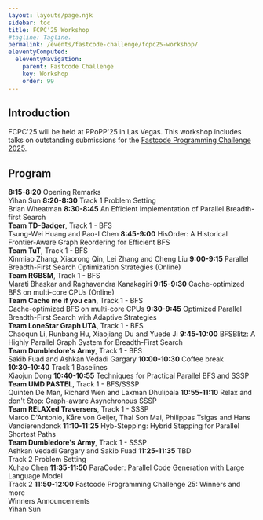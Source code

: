 ```yaml
---
layout: layouts/page.njk
sidebar: toc
title: FCPC'25 Workshop
#tagline: Tagline.
permalink: /events/fastcode-challenge/fcpc25-workshop/
eleventyComputed:
  eleventyNavigation:
    parent: Fastcode Challenge
    key: Workshop
    order: 99
---
```


## Introduction

FCPC'25 will be held at PPoPP'25 in Las Vegas. This workshop includes talks on outstanding submissions for the [Fastcode Programming Challenge 2025](https://fastcode.org/events/fastcode-challenge/).

## Program

**8:15-8:20** Opening Remarks<br>Yihan Sun
**8:20-8:30** Track 1 Problem Setting<br> Brian Wheatman
**8:30-8:45** An Efficient Implementation of Parallel Breadth-first Search<br>**Team TD-Badger**, Track 1 - BFS<br>Tsung-Wei Huang and Pao-I Chen
**8:45-9:00** HisOrder: A Historical Frontier-Aware Graph Reordering for Efficient BFS<br>**Team TuT**, Track 1 - BFS<br>Xinmiao Zhang, Xiaorong Qin, Lei Zhang and Cheng Liu
**9:00-9:15** Parallel Breadth-First Search Optimization Strategies (Online)<br>**Team RGBSM**, Track 1 - BFS<br>Marati Bhaskar and Raghavendra Kanakagiri
**9:15-9:30** Cache-optimized BFS on multi-core CPUs (Online)<br>**Team Cache me if you can**, Track 1 - BFS<br>Cache-optimized BFS on multi-core CPUs
**9:30-9:45** Optimized Parallel Breadth-First Search with Adaptive Strategies<br>**Team LoneStar Graph UTA**, Track 1 - BFS<br>Chaoqun Li, Runbang Hu, Xiaojiang Du and Yuede Ji
**9:45-10:00** BFSBlitz: A Highly Parallel Graph System for Breadth-First Search<br>**Team Dumbledore's Army**, Track 1 - BFS<br>Sakib Fuad and Ashkan Vedadi Gargary
**10:00-10:30** Coffee break			
**10:30-10:40** Track 1 Baselines <br>Xiaojun Dong
**10:40-10:55** Techniques for Practical Parallel BFS and SSSP<br>**Team UMD PASTEL**, Track 1 - BFS/SSSP<br>Quinten De Man, Richard Wen and Laxman Dhulipala
**10:55-11:10** Relax and don't Stop: Graph-aware Asynchronous SSSP<br>**Team RELAXed Traversers**, Track 1 - SSSP<br>Marco D'Antonio, Kåre von Geijer, Thai Son Mai, Philippas Tsigas and Hans Vandierendonck
**11:10-11:25** Hyb-Stepping: Hybrid Stepping for Parallel Shortest Paths<br>**Team Dumbledore's Army**, Track 1 - SSSP<br>Ashkan Vedadi Gargary and Sakib Fuad
**11:25-11:35** TBD<br>Track 2 Problem Setting<br> Xuhao Chen
**11:35-11:50** ParaCoder: Parallel Code Generation with Large Language Model<br>Track 2
**11:50-12:00** Fastcode Programming Challenge 25: Winners and more<br>Winners Announcements<br>Yihan Sun